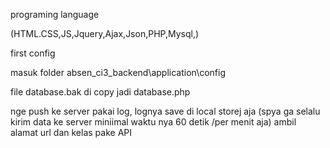 programing language

(HTML.CSS,JS,Jquery,Ajax,Json,PHP,Mysql,)

first config 

masuk folder absen_ci3_backend\application\config

file database.bak di copy jadi database.php

nge push ke server pakai log, lognya save di local storej aja 
(spya ga selalu kirim data ke server miniimal waktu nya 60 detik  /per menit aja)
ambil alamat url dan kelas pake API 

